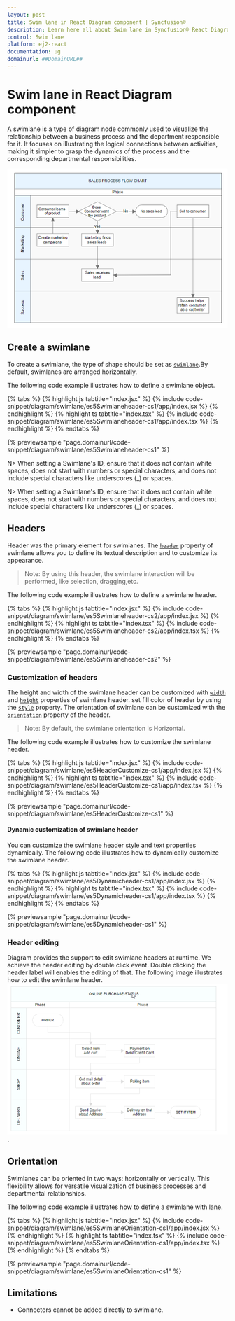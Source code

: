 ```yaml
---
layout: post
title: Swim lane in React Diagram component | Syncfusion®
description: Learn here all about Swim lane in Syncfusion® React Diagram component of Syncfusion Essential® JS 2 and more.
control: Swim lane 
platform: ej2-react
documentation: ug
domainurl: ##DomainURL##
---
```


# Swim lane in React Diagram component

A swimlane is a type of diagram node commonly used to visualize the relationship between a business process and the department responsible for it. It focuses on illustrating the logical connections between activities, making it simpler to grasp the dynamics of the process and the corresponding departmental responsibilities.

![Swimlane](images/swimlane-image.png)

## Create a swimlane

To create a swimlane, the type of shape should be set as [`swimlane`](https://ej2.syncfusion.com/react/documentation/api/diagram/swimLaneModel).By default, swimlanes are arranged horizontally.

The following code example illustrates how to define a swimlane object.

{% tabs %}
{% highlight js tabtitle="index.jsx" %}
{% include code-snippet/diagram/swimlane/es5Swimlaneheader-cs1/app/index.jsx %}
{% endhighlight %}
{% highlight ts tabtitle="index.tsx" %}
{% include code-snippet/diagram/swimlane/es5Swimlaneheader-cs1/app/index.tsx %}
{% endhighlight %}
{% endtabs %}

 {% previewsample "page.domainurl/code-snippet/diagram/swimlane/es5Swimlaneheader-cs1" %}
 
N> When setting a Swimlane's ID, ensure that it does not contain white spaces, does not start with numbers or special characters, and does not include special characters like underscores (_) or spaces.

 N> When setting a Swimlane's ID, ensure that it does not contain white spaces, does not start with numbers or special characters, and does not include special characters like underscores (_) or spaces.

## Headers

Header was the primary element for swimlanes. The [`header`](https://ej2.syncfusion.com/react/documentation/api/diagram/headerModel) property of swimlane allows you to define its textual description and to customize its appearance.

>Note: By using this header, the swimlane interaction will be performed, like selection, dragging,etc.

The following code example illustrates how to define a swimlane header.

{% tabs %}
{% highlight js tabtitle="index.jsx" %}
{% include code-snippet/diagram/swimlane/es5Swimlaneheader-cs2/app/index.jsx %}
{% endhighlight %}
{% highlight ts tabtitle="index.tsx" %}
{% include code-snippet/diagram/swimlane/es5Swimlaneheader-cs2/app/index.tsx %}
{% endhighlight %}
{% endtabs %}

 {% previewsample "page.domainurl/code-snippet/diagram/swimlane/es5Swimlaneheader-cs2" %}

### Customization of headers

The height and width of the swimlane header can be customized with [`width`](https://ej2.syncfusion.com/react/documentation/api/diagram/headerModel#width) and [`height`](https://ej2.syncfusion.com/react/documentation/api/diagram/headerModel#height) properties of swimlane header. set fill color of header by using the [`style`](https://ej2.syncfusion.com/react/documentation/api/diagram/headerModel#style) property. The orientation of swimlane can be customized with the [`orientation`](https://ej2.syncfusion.com/react/documentation/api/diagram/swimLaneModel#header) property of the header.

>Note: By default, the swimlane orientation is Horizontal.

The following code example illustrates how to customize the swimlane header.

{% tabs %}
{% highlight js tabtitle="index.jsx" %}
{% include code-snippet/diagram/swimlane/es5HeaderCustomize-cs1/app/index.jsx %}
{% endhighlight %}
{% highlight ts tabtitle="index.tsx" %}
{% include code-snippet/diagram/swimlane/es5HeaderCustomize-cs1/app/index.tsx %}
{% endhighlight %}
{% endtabs %}

 {% previewsample "page.domainurl/code-snippet/diagram/swimlane/es5HeaderCustomize-cs1" %}

#### Dynamic customization of swimlane header

You can customize the swimlane header style and text properties dynamically. The following code illustrates how to dynamically customize the swimlane header.

{% tabs %}
{% highlight js tabtitle="index.jsx" %}
{% include code-snippet/diagram/swimlane/es5Dynamicheader-cs1/app/index.jsx %}
{% endhighlight %}
{% highlight ts tabtitle="index.tsx" %}
{% include code-snippet/diagram/swimlane/es5Dynamicheader-cs1/app/index.tsx %}
{% endhighlight %}
{% endtabs %}

 {% previewsample "page.domainurl/code-snippet/diagram/swimlane/es5Dynamicheader-cs1" %}

### Header editing

Diagram provides the support to edit swimlane headers at runtime. We achieve the header editing by double click event. Double clicking the header label will enables the editing of that. The following image illustrates how to edit the swimlane header.
![Header Editing](images/swimlane-header-edit.gif).

## Orientation

Swimlanes can be oriented in two ways: horizontally or vertically. This flexibility allows for versatile visualization of business processes and departmental relationships.

The following code example illustrates how to define a swimlane with lane.

{% tabs %}
{% highlight js tabtitle="index.jsx" %}
{% include code-snippet/diagram/swimlane/es5SwimlaneOrientation-cs1/app/index.jsx %}
{% endhighlight %}
{% highlight ts tabtitle="index.tsx" %}
{% include code-snippet/diagram/swimlane/es5SwimlaneOrientation-cs1/app/index.tsx %}
{% endhighlight %}
{% endtabs %}

 {% previewsample "page.domainurl/code-snippet/diagram/swimlane/es5SwimlaneOrientation-cs1" %}

## Limitations

* Connectors cannot be added directly to swimlane.